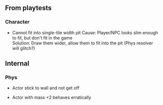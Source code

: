 ## From playtests ##

### Character ###

* Cannot fit into single-tile width pit
  Cause: Player/NPC looks slim enough to fit, but don't fit in the game  
  Solution: Draw them wider, allow them to fit into the pit (Phys resolver will glitch?)
  

## Internal ##

### Phys ###

* Actor stick to wall and not get off

* Actor with mass <2 behaves erratically